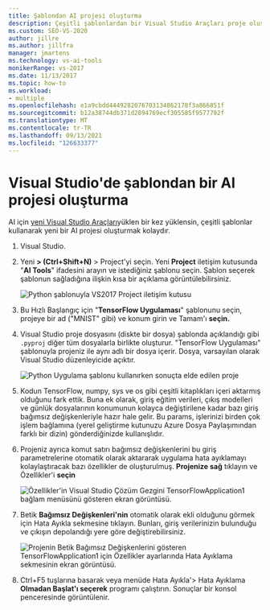 ```yaml
---
title: Şablondan AI projesi oluşturma
description: Çeşitli şablonlardan bir Visual Studio Araçları proje oluşturmak için AI için Visual Studio Araçları'yi kullanmayı öğrenin.
ms.custom: SEO-VS-2020
author: jillre
ms.author: jillfra
manager: jmartens
ms.technology: vs-ai-tools
monikerRange: vs-2017
ms.date: 11/13/2017
ms.topic: how-to
ms.workload:
- multiple
ms.openlocfilehash: e1a9cbdd4449282076703134862178f3a866851f
ms.sourcegitcommit: b12a38744db371d2894769ecf305585f9577792f
ms.translationtype: MT
ms.contentlocale: tr-TR
ms.lasthandoff: 09/13/2021
ms.locfileid: "126633377"
---
```

# <a name="create-an-ai-project-from-a-template-in-visual-studio"></a>Visual Studio'de şablondan bir AI projesi oluşturma

AI için [yeni Visual Studio Araçları](installation.md)yüklen bir kez yüklensin, çeşitli şablonlar kullanarak yeni bir AI projesi oluşturmak kolaydır.

1. Visual Studio.

2. Yeni **> (Ctrl+Shift+N)** > Project'yi seçin. Yeni **Project** iletişim kutusunda "**AI Tools**" ifadesini arayın ve istediğiniz şablonu seçin. Şablon seçerek şablonun sağladığına ilişkin kısa bir açıklama görüntülebilirsiniz.

    ![Python şablonuyla VS2017 Project iletişim kutusu](media/create-project/new-ai-project.png)

3. Bu Hızlı Başlangıç için "**TensorFlow Uygulaması**" şablonunu seçin, projeye bir ad ("MNIST" gibi) ve konum girin ve Tamam'ı **seçin.**

4. Visual Studio proje dosyasını (diskte bir dosya) şablonda açıklandığı gibi `.pyproj` diğer tüm dosyalarla birlikte oluşturur. "TensorFlow Uygulaması" şablonuyla projeniz ile aynı adlı bir dosya içerir. Dosya, varsayılan olarak Visual Studio düzenleyicide açıktır.

    ![Python Uygulama şablonu kullanırken sonuçta elde edilen proje](media/create-project/new-tensorflowapp.png)

5. Kodun TensorFlow, numpy, sys ve os gibi çeşitli kitaplıkları içeri aktarmış olduğunu fark ettik. Buna ek olarak, giriş eğitim verileri, çıkış modelleri ve günlük dosyalarının konumunun kolayca değiştirilene kadar bazı giriş bağımsız değişkenleriyle hazır hale gelir. Bu params, işlerinizi birden çok işlem bağlamına (yerel geliştirme kutunuzu Azure Dosya Paylaşımından farklı bir dizin) gönderdiğinizde kullanışlıdır.

6. Projeniz ayrıca komut satırı bağımsız değişkenlerini bu giriş parametrelerine otomatik olarak aktararak uygulama hata ayıklamayı kolaylaştıracak bazı özellikler de oluşturulmuş. **Projenize sağ** tıklayın ve Özellikler'i **seçin**

    ![Özellikler'in Visual Studio Çözüm Gezgini TensorFlowApplication1 bağlam menüsünü gösteren ekran görüntüsü.](media/create-project/project-properties.png)

7. Betik **Bağımsız Değişkenleri'nin** otomatik olarak ekli olduğunu görmek için Hata Ayıkla sekmesine tıklayın. Bunları, giriş verilerinizin bulunduğu ve çıkışın depolandığı yere göre değiştirebilirsiniz.

    ![Projenin Betik Bağımsız Değişkenlerini gösteren TensorFlowApplication1 için Özellikler ayarlarında Hata Ayıklama sekmesinin ekran görüntüsü.](media/create-project//project-properties_1.png)

8. Ctrl+F5 tuşlarına basarak veya menüde Hata Ayıkla'> Hata Ayıklama **Olmadan Başlat'ı seçerek** programı çalıştırın. Sonuçlar bir konsol penceresinde görüntülenir.
